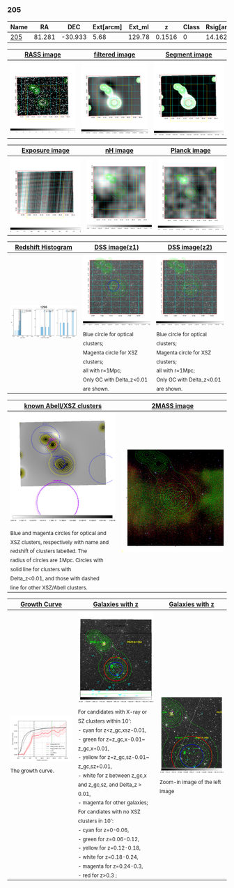 <div STYLE="page-break-after: always;"></div>

### 205

|Name          |RA          |DEC      | Ext[arcm] | Ext_ml | z    | Class| Rsig[arcmin] | CRsig[c/s] | CR500[c/s] | R500[Mpc] |L500[erg/s]|F500[erg/s/cm^2]| M500[Msun]|Tx[keV]|beta|GC(XSZ,Delta_z<0.01)| GC(OPT,Delta_z<0.01)|GC|alias|
|--------------|------------|------------|---|---|-----------|--------|------|------|----|----|----|----|----|----|----|----|----|----|---|
|[205](script/205.md)     | 81.281       | -30.933       | 5.68    | 129.78   | 0.1516 | 0   | 14.162 |0.225 |0.207 |1.052 |2.593e+44 |4.164e-12 |3.836e+14 |5.150 |1.468 |-, |-, |-, |t296|

|[RASS image](../image/205/205_img.pdf)|[filtered image](../image/205/205_fil.pdf)|[Segment image](../image/205/205_seg.pdf)|
|-------------------|--------------------|-------------------|
| <img src="../image/205/205_img.png" width="300">  | <img src="../image/205/205_fil.png" width="300">   | <img src="../image/205/205_seg.png" width="300">  |

|[Exposure image](../image/205/205_mex.pdf)| [nH image](../image/205/205_nh.pdf)| [Planck image](../image/205/205_p.pdf)|
|-------------------|--------------------|-------------------|
|<img src="../image/205/205_mex.png" width="300">   | <img src="../image/205/205_nh.png" width="300">    | <img src="../image/205/205_p.png" width="300"> |

|[Redshift Histogram](../image/205/205_zg.pdf) | [DSS image(z1)](../image/205/205_dss_z1.pdf)      |  [DSS image(z2)](../image/205/205_dss_z2.pdf)    |
|-------------------|--------------------|-------------------|
|<img src="../image/205/205_zg.png" width="300"> |<img src="../image/205/205_dss_z1.png" width="300"> <sub><br>Blue circle for optical clusters; <br>Magenta circle for XSZ clusters; <br>all with r=1Mpc; <br>Only GC with Delta_z<0.01 are shown. </sub>| <img src="../image/205/205_dss_z2.png" width="300"><sub><br>Blue circle for optical clusters; <br>Magenta circle for XSZ clusters; <br>all with r=1Mpc; <br>Only GC with Delta_z<0.01 are shown. </sub> |

|[known Abell/XSZ clusters](../image/205/205_m.pdf) | [2MASS image](../image/205/205_2mass.pdf)      |
|-------------------|-------------------|
|<img src=../image/205/205_m.png width="300"> <sub><br>Blue and magenta circles for optical and <br>XSZ clusters, respectively with name and <br>redshift of clusters labelled. The <br>radius of circles are 1Mpc. Circles with <br>solid line for clusters with <br>Delta_z<0.01, and those with dashed <br>line for other XSZ/Abell clusters.        </sub>|<img src="../image/205/205_2mass.png" width="300">  |

|[Growth Curve](../image/205/205_gca_all.png) |[Galaxies with z](../image/205/205_opt_ned.pdf) |[Galaxies with z](../image/205/205_opt_ned_zoom.pdf) |
|-------------------|-------------------|-------------------|
| <img src="../image/205/205_gca_all.png" width="300"> <sub><br>The growth curve.</sub>| <img src=../image/205/205_opt_ned.png width="300"> <br><sub> For candidates with X-ray or SZ clusters within 10': <br> - cyan for z<z_gc,xsz-0.01, <br> - green for z=z_gc,x-0.01~ z_gc,x+0.01, <br> - yellow for z=z_gc,sz-0.01~ z_gc,sz+0.01, <br> - white for z between z_gc,x and z_gc,sz, and Delta_z > 0.01, <br> - magenta for other galaxies; <br>For candiates with no XSZ clusters in 10': <br> - cyan for z=0-0.06, <br> - green for z=0.06-0.12, <br> - yellow for z=0.12-0.18, <br> - white for z=0.18-0.24, <br> - magenta for z=0.24-0.3, <br> - red for z>0.3 ;  </sub>|<img src=../image/205/205_opt_ned_zoom.png width="300">  <br><sub> Zoom-in image of the left image</sub>|




